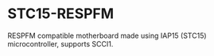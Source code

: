 # STC15-RESPFM
 RESPFM compatible motherboard made using IAP15 (STC15) microcontroller, supports SCCI1.
